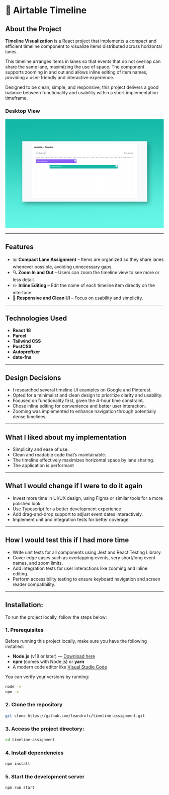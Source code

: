 # 📅 Airtable Timeline

## About the Project

**Timeline Visualization** is a React project that implements a compact and efficient timeline component to visualize items distributed across horizontal lanes.

This timeline arranges items in lanes so that events that do not overlap can share the same lane, maximizing the use of space. The component supports zooming in and out and allows inline editing of item names, providing a user-friendly and interactive experience.

Designed to be clean, simple, and responsive, this project delivers a good balance between functionality and usability within a short implementation timeframe.

### Desktop View

![Desktop mockup](./readme-assets/mockup-page.png)

---

## Features

- 📊 **Compact Lane Assignment** – Items are organized so they share lanes whenever possible, avoiding unnecessary gaps.
- 🔍 **Zoom In and Out** – Users can zoom the timeline view to see more or less detail.
- ✏️ **Inline Editing** – Edit the name of each timeline item directly on the interface.
- 🎨 **Responsive and Clean UI** – Focus on usability and simplicity.

---

## Technologies Used

- **React 18**
- **Parcel**
- **Tailwind CSS**
- **PostCSS**
- **Autoprefixer**
- **date-fns**

---

## Design Decisions

- I researched several timeline UI examples on Google and Pinterest.
- Opted for a minimalist and clean design to prioritize clarity and usability.
- Focused on functionality first, given the 4-hour time constraint.
- Chose inline editing for convenience and better user interaction.
- Zooming was implemented to enhance navigation through potentially dense timelines.

---

## What I liked about my implementation

- Simplicity and ease of use.
- Clean and readable code that’s maintainable.
- The timeline effectively maximizes horizontal space by lane sharing.
- The application is performant

---

## What I would change if I were to do it again

- Invest more time in UI/UX design, using Figma or similar tools for a more polished look.
- Use Typescript for a better development experience
- Add drag-and-drop support to adjust event dates interactively.
- Implement unit and integration tests for better coverage.

---

## How I would test this if I had more time

- Write unit tests for all components using Jest and React Testing Library.
- Cover edge cases such as overlapping events, very short/long event names, and zoom limits.
- Add integration tests for user interactions like zooming and inline editing.
- Perform accessibility testing to ensure keyboard navigation and screen reader compatibility.

---

## Installation:

To run the project locally, follow the steps below:

### 1. Prerequisites

Before running this project locally, make sure you have the following installed:

- **Node.js** (v18 or later) — [Download here](https://nodejs.org/)
- **npm** (comes with Node.js) or **yarn**
- A modern code editor like [Visual Studio Code](https://code.visualstudio.com/)

You can verify your versions by running:

```bash
node -v
npm -v
```


### 2. Clone the repository

```bash
git clone https://github.com/leandrofc/timeline-assignment.git
```

### 3. Access the project directory:

```sh
cd timeline-assignment
```

### 4. Install dependencies

```bash
npm install
```

### 5. Start the development server

```bash
npm run start
```